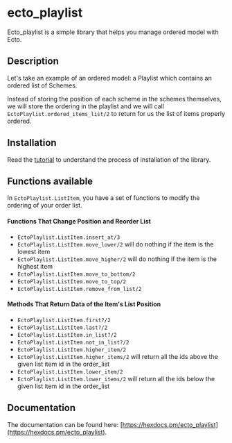 # ecto_playlist

Ecto_playlist is a simple library that helps you manage ordered model with Ecto.

## Description

Let's take an example of an ordered model: a Playlist which contains an ordered list of Schemes.

Instead of storing the position of each scheme in the schemes themselves, we will store the ordering in the playlist and we will call `EctoPlaylist.ordered_items_list/2` to return for us the list of items properly ordered.

## Installation

Read the [tutorial](guides/tutorial.md) to understand the process of installation of the library.

## Functions available

In `EctoPlaylist.ListItem`, you have a set of functions to modify the ordering of your order list.

#### Functions That Change Position and Reorder List

- `EctoPlaylist.ListItem.insert_at/3`
- `EctoPlaylist.ListItem.move_lower/2` will do nothing if the item is the lowest item
- `EctoPlaylist.ListItem.move_higher/2` will do nothing if the item is the highest item
- `EctoPlaylist.ListItem.move_to_bottom/2`
- `EctoPlaylist.ListItem.move_to_top/2`
- `EctoPlaylist.ListItem.remove_from_list/2`

#### Methods That Return Data of the Item's List Position

- `EctoPlaylist.ListItem.first?/2`
- `EctoPlaylist.ListItem.last?/2`
- `EctoPlaylist.ListItem.in_list?/2`
- `EctoPlaylist.ListItem.not_in_list?/2`
- `EctoPlaylist.ListItem.higher_item/2`
- `EctoPlaylist.ListItem.higher_items/2` will return all the ids above the given list item id in the order_list
- `EctoPlaylist.ListItem.lower_item/2`
- `EctoPlaylist.ListItem.lower_items/2` will return all the ids below the given list item id in the order_list

## Documentation

The documentation can be found here: [https://hexdocs.pm/ecto_playlist](https://hexdocs.pm/ecto_playlist).